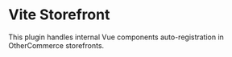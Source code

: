 # Vite Storefront

This plugin handles internal Vue components auto-registration in OtherCommerce storefronts.
